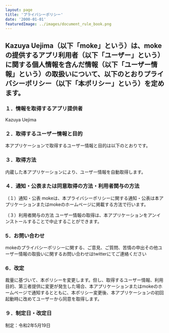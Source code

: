 ```yaml
---
layout: page
title: 'プライバシーポリシー'
date: '2000-01-01'
featuredImage: ../images/document_rule_book.png
---
```


## Kazuya Uejima（以下「moke」という）は、mokeの提供するアプリ利用者（以下「ユーザー」という）に関する個人情報を含んだ情報（以下「ユーザー情報」という）の取扱いについて、以下のとおりプライバシーポリシー（以下「本ポリシー」という）を定めます。

### １．情報を取得するアプリ提供者
Kazuya Uejima

### ２．取得するユーザー情報と目的
本アプリケーションで取得するユーザー情報と目的は以下のとおりです。


### ３．取得方法
内蔵した本アプリケーションにより、ユーザー情報を自動取得します。

### ４．通知・公表または同意取得の方法・利用者関与の方法
（１）通知・公表
mokeは、本プライバシーポリシーに関する通知・公表は本アプリケーションまたはmokeのホームページに掲載する方法で行います。

（３）利用者関与の方法
ユーザー情報の取得は、本アプリケーションをアンインストールすることで中止することができます。

### 5．お問い合わせ
mokeのプライバシーポリシーに関する、ご意見、ご質問、苦情の申出その他ユーザー情報の取扱いに関するお問い合わせはtwitterにてご連絡ください

### 6．改定
裁量に基づいて、本ポリシーを変更します。但し、取得するユーザー情報、利用目的、第三者提供に変更が発生した場合、本アプリケーションまたはmokeのホームページで通知するとともに、本ポリシー変更後、本アプリケーションの初回起動時に改めてユーザーから同意を取得します。

### ９．制定日・改定日
制定：令和2年5月19日
